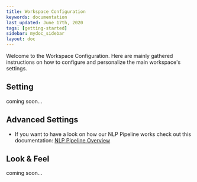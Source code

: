 ```yaml
---
title: Workspace Configuration
keywords: documentation
last_updated: June 17th, 2020
tags: [getting-started]
sidebar: mydoc_sidebar
layout: doc
---
```


Welcome to the Workspace Configuration. Here are mainly gathered instructions on how to configure and personalize the main workspace's settings.


## Setting

coming soon...

## Advanced Settings

+ If you want to have a look on how our NLP Pipeline works check out this documentation: [NLP Pipeline Overview]

## Look & Feel

coming soon...



[NLP Pipeline Overview]: https://github.com/AskdataHQ/askdata-docs/blob/gh-pages/docs/NLP-pipeline-overview.md
